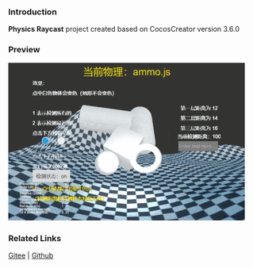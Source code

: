 ### Introduction
**Physics Raycast** project created based on CocosCreator version 3.6.0

### Preview
![image](../../../gif/202203/2022030421.gif)

### Related Links
[Gitee](https://gitee.com/mirrors_cocos-creator/example-3d/blob/master/physics-3d/assets/cases/scenes) | [Github](https://github.com/cocos-creator/example-3d/blob/master/physics-3d/assets/cases/scenes)